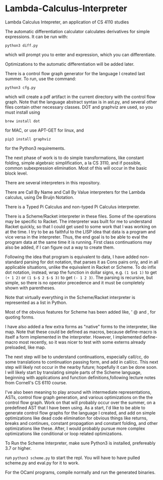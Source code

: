 # Lambda-Calculus-Interpreter
Lambda Calculus Intepreter, an application of CS 4110 studies

The automatic differentiation calculator calculates derivatives for simple expressions. It can be run with:
```
python3 diff.py
```
which will prompt you to enter and expression, which you can differentiate.

Optimizations to the automatic differentiation will be added later.

There is a control flow graph generator for the language I created last summer. To run, use the command:
```
python3 cfg.py
```
which will create a pdf artifact in the current directory with the control flow graph.
Note that the language abstract syntax is in ast.py, and several other files contain other necessary classes. DOT and graphviz are used, so you must install using
```
brew install dot
```
for MAC, or use APT-GET for linux,
and 
```
pip3 install graphviz
```
for the Python3 requirements.

The next phase of work is to do simple transformations, like constant folding, simple algebraic simplification, a la CS 3110, and if possible, common subexpression elimination. Most of this will occur in the basic block level. 

There are several interpreters in this repository.

There are Call By Name and Call By Value interpreters for the Lambda calculus, using De Bruijn Notation. 

There is a Typed Pi Calculus and non-typed Pi Calculus interpreter. 

There is a Scheme/Racket interpreter in these files. Some of the operations may be specific to Racket. The interpreter was built for me to understand Racket quickly, so that I could get used to some work that I was working on at the time. I try to be as faithful to the LISP idea that data is a program and vice versa in the interpreter. Thus, the end goal is to be able to eval the program data at the same time it is running. First class continuations may also be added, if I can figure out a way to create them. 

Following the idea that program is equivalent to data, I have added non-standard parsing for dot notation, that parses it as Cons pairs only, and in all applicable situations, unlike the equivalent in Racket or Scheme. To do infix dot notation, instead, wrap the function in dollar signs, e.g. ```(1 $x$ 1)``` to get ```(+ 1 2)``` or ```(1 $-$ 2 $-$ 3)``` to get ```(- 1 2 3)```. The parsing is recursive, but simple, so there is no operator precedence and it must be completely shown with parentheses. 

Note that virtually everything in the Scheme/Racket interpreter is represented as a list in Python.

Most of the obvious features for Scheme has been added like, '  @ and , for quoting forms.

I have also added a few extra forms as "native" forms to the interpreter, like map. Note that these could be defined as macros, because define-macro is itself a form implemented in the interpreter. However, I implemented define-macro most recently, so it was nicer to test with some externs already preloaded, like map. 

The next step will be to understand continuations, especially call/cc, do some translations to continuation passing form, and add in call/cc. This next step will likely not occur in the nearby future; hopefully it can be done soon.  I will likely start by translating simple parts of the Scheme language, beginning with applications and function definitions,following lecture notes from Cornell's CS 6110 course. 

I've also been meaning to play around with intermediate representations, ASTs, control flow graph generation, and various optimizations on the the control flow graph. Work on that will probably occur over the summer, on a predefined AST that I have been using. As a start, I'd like to be able to generate control flow graphs for the language I created, and add on simple optimizations like dead code elimination for obvious things like returns, breaks and continues, constant propagation and constant folding, and other optimizations like these. After, I would probably pursue more complex optimizations like conditional or loop related optimizations. 

To Run the Scheme Interpreter, make sure Python3 is installed, prefereably 3.7 or higher.

run ```python3 scheme.py``` to start the repl. You will have to have pulled scheme.py and eval.py for it to work. 

For the OCaml programs, compile normally and run the generated binaries. 
